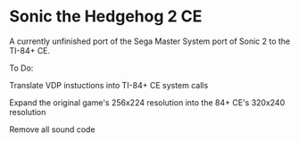 # Sonic the Hedgehog 2 CE

A currently unfinished port of the Sega Master System port of Sonic 2 to the TI-84+ CE.


To Do:

Translate VDP instuctions into TI-84+ CE system calls

Expand the original game's 256x224 resolution into the 84+ CE's 320x240 resolution

Remove all sound code

